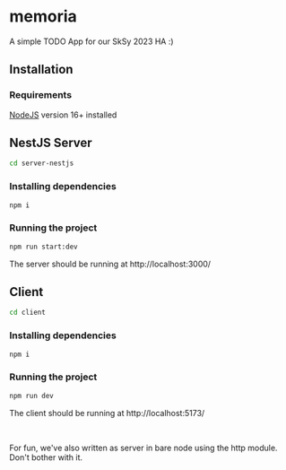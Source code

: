 # memoria

A simple TODO App for our SkSy 2023 HA :)

## Installation

### Requirements

[NodeJS](https://nodejs.org/en) version 16+ installed

## NestJS Server

```sh
cd server-nestjs
```

### Installing dependencies

```sh
npm i
```

### Running the project

```sh
npm run start:dev
```

The server should be running at http://localhost:3000/

## Client

```sh
cd client
```

### Installing dependencies

```sh
npm i
```

### Running the project

```sh
npm run dev
```

The client should be running at http://localhost:5173/

<br>

For fun, we've also written as server in bare node using the http module. Don't bother with it.
